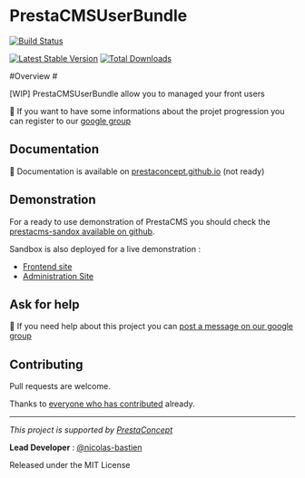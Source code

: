 PrestaCMSUserBundle
======================

[![Build Status](https://secure.travis-ci.org/prestaconcept/PrestaCMSUserBundle.png?branch=master)](http://travis-ci.org/prestaconcept/PrestaCMSUserBundle)

[![Latest Stable Version](https://poser.pugx.org/presta/cms-contact-bundle/v/stable.png)](https://packagist.org/packages/presta/cms-contact-bundle)
[![Total Downloads](https://poser.pugx.org/presta/cms-contact-bundle/downloads.png)](https://packagist.org/packages/presta/cms-contact-bundle)

#Overview #

[WIP] PrestaCMSUserBundle allow you to managed your front users

:speech_balloon: If you want to have some informations about the projet progression you can register to our [google group][3]


## Documentation ##

:book: Documentation is available on [prestaconcept.github.io][4] (not ready)

## Demonstration ##

For a ready to use demonstration of PrestaCMS you should check the [prestacms-sandox available on github][2].

Sandbox is also deployed for a live demonstration :

-   [Frontend site][5]
-   [Administration Site][6]


## Ask for help ##

:speech_balloon: If you need help about this project you can [post a message on our google group][3]

## Contributing

Pull requests are welcome.


Thanks to
[everyone who has contributed](https://github.com/prestaconcept/PrestaCMSUserBundle/graphs/contributors) already.

---

*This project is supported by [PrestaConcept](http://www.prestaconcept.net)*

**Lead Developer** : [@nicolas-bastien](https://github.com/nicolas-bastien)

Released under the MIT License


[2]: https://github.com/prestaconcept/prestacms-sandbox
[3]: https://groups.google.com/forum/?hl=fr&fromgroups#!forum/prestacms-devs
[4]: http://prestaconcept.github.io/presta-cms-user/
[5]: http://sandbox.prestacms.com/
[6]: http://sandbox.prestacms.com/admin
